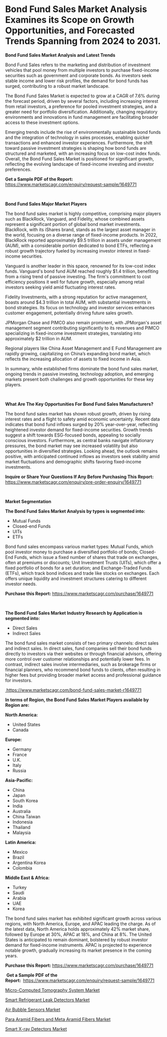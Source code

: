 <p><h1>Bond Fund Sales Market Analysis Examines its Scope on Growth Opportunities, and Forecasted Trends Spanning from 2024 to 2031.</h1></p><p><strong>Bond Fund Sales Market Analysis and Latest Trends</strong></p>
<p><p>Bond Fund Sales refers to the marketing and distribution of investment vehicles that pool money from multiple investors to purchase fixed-income securities such as government and corporate bonds. As investors seek stable income and lower risk profiles, the demand for bond funds has surged, contributing to a robust market landscape.</p><p>The Bond Fund Sales Market is expected to grow at a CAGR of 7.6% during the forecast period, driven by several factors, including increasing interest from retail investors, a preference for pooled investment strategies, and a greater need for portfolio diversification. Additionally, changing regulatory environments and innovations in fund management are facilitating broader access to these investment options.</p><p>Emerging trends include the rise of environmentally sustainable bond funds and the integration of technology in sales processes, enabling quicker transactions and enhanced investor experiences. Furthermore, the shift toward passive investment strategies is shaping how bond funds are structured and marketed, with an increasing focus on low-cost index funds. Overall, the Bond Fund Sales Market is positioned for significant growth, reflecting the evolving landscape of fixed-income investing and investor preferences.</p></p>
<p><strong>Get a Sample PDF of the Report:&nbsp;</strong> <a href="https://www.marketscagr.com/enquiry/request-sample/1649771?utm_campaign=1591&utm_medium=2&utm_source=Github&utm_content=ia&utm_term=15102024&utm_id=bond-fund-sales">https://www.marketscagr.com/enquiry/request-sample/1649771</a></p>
<p>&nbsp;</p>
<p><strong>Bond Fund Sales Major Market Players</strong></p>
<p><p>The bond fund sales market is highly competitive, comprising major players such as BlackRock, Vanguard, and Fidelity, whose combined assets represent a significant portion of global bond market investments. BlackRock, with its iShares brand, stands as the largest asset manager in the world, focusing on a diverse range of fixed-income products. In 2022, BlackRock reported approximately $9.5 trillion in assets under management (AUM), with a considerable portion dedicated to bond ETFs, reflecting a robust growth trajectory fueled by increasing investor interest in fixed-income securities.</p><p>Vanguard is another leader in this space, renowned for its low-cost index funds. Vanguard's bond fund AUM reached roughly $1.4 trillion, benefiting from a rising trend of passive investing. The firm's commitment to cost efficiency positions it well for future growth, especially among retail investors seeking yield amid fluctuating interest rates.</p><p>Fidelity Investments, with a strong reputation for active management, boasts around $4.3 trillion in total AUM, with substantial investments in bond strategies. Its focus on technology and investor services enhances customer engagement, potentially driving future sales growth.</p><p>JPMorgan Chase and PIMCO also remain prominent, with JPMorgan's asset management segment contributing significantly to its revenues and PIMCO specializing in fixed-income investment strategies, translating into approximately $2 trillion in AUM. </p><p>Regional players like China Asset Management and E Fund Management are rapidly growing, capitalizing on China’s expanding bond market, which reflects the increasing allocation of assets to fixed income in Asia.</p><p>In summary, while established firms dominate the bond fund sales market, ongoing trends in passive investing, technology adoption, and emerging markets present both challenges and growth opportunities for these key players.</p></p>
<p>&nbsp;</p>
<p><strong>What Are The Key Opportunities For Bond Fund Sales Manufacturers?</strong></p>
<p><p>The bond fund sales market has shown robust growth, driven by rising interest rates and a flight to safety amid economic uncertainty. Recent data indicates that bond fund inflows surged by 20% year-over-year, reflecting heightened investor demand for fixed-income securities. Growth trends suggest a shift towards ESG-focused bonds, appealing to socially conscious investors. Furthermore, as central banks navigate inflationary pressures, the bond market may see increased volatility but also opportunities in diversified strategies. Looking ahead, the outlook remains positive, with anticipated continued inflows as investors seek stability amid market fluctuations and demographic shifts favoring fixed-income investments.</p></p>
<p><strong>Inquire or Share Your Questions If Any Before Purchasing This Report:</strong> <a href="https://www.marketscagr.com/enquiry/pre-order-enquiry/1649771?utm_campaign=1591&utm_medium=2&utm_source=Github&utm_content=ia&utm_term=15102024&utm_id=bond-fund-sales">https://www.marketscagr.com/enquiry/pre-order-enquiry/1649771</a></p>
<p>&nbsp;</p>
<p><strong>Market Segmentation</strong></p>
<p><strong>The Bond Fund Sales Market Analysis by types is segmented into:</strong></p>
<p><ul><li>Mutual Funds</li><li>Closed-end Funds</li><li>UITs</li><li>ETFs</li></ul></p>
<p><p>Bond fund sales encompass various market types: Mutual Funds, which pool investor money to purchase a diversified portfolio of bonds; Closed-End Funds, which issue a fixed number of shares that trade on exchanges, often at premiums or discounts; Unit Investment Trusts (UITs), which offer a fixed portfolio of bonds for a set duration; and Exchange-Traded Funds (ETFs), which track bond indices and trade like stocks on exchanges. Each offers unique liquidity and investment structures catering to different investor needs.</p></p>
<p><strong>Purchase this Report:&nbsp;</strong><a href="https://www.marketscagr.com/purchase/1649771?utm_campaign=1591&utm_medium=2&utm_source=Github&utm_content=ia&utm_term=15102024&utm_id=bond-fund-sales">https://www.marketscagr.com/purchase/1649771</a></p>
<p>&nbsp;</p>
<p><strong>The Bond Fund Sales Market Industry Research by Application is segmented into:</strong></p>
<p><ul><li>Direct Sales</li><li>Indirect Sales</li></ul></p>
<p><p>The bond fund sales market consists of two primary channels: direct sales and indirect sales. In direct sales, fund companies sell their bond funds directly to investors via their websites or through financial advisors, offering more control over customer relationships and potentially lower fees. In contrast, indirect sales involve intermediaries, such as brokerage firms or financial planners, who recommend bond funds to clients, often resulting in higher fees but providing broader market access and professional guidance for investors.</p></p>
<p><a href="https://www.marketscagr.com/bond-fund-sales-market-r1649771?utm_campaign=1591&utm_medium=2&utm_source=Github&utm_content=ia&utm_term=15102024&utm_id=bond-fund-sales">&nbsp;https://www.marketscagr.com/bond-fund-sales-market-r1649771</a></p>
<p><strong>In terms of Region, the Bond Fund Sales Market Players available by Region are:</strong></p>
<p>
    <p> <strong> North America: </strong>
        <ul>
            <li>United States</li>
            <li>Canada</li>
        </ul>
        </p> 
    <p> <strong> Europe: </strong>
        <ul>
            <li>Germany</li>
            <li>France</li>
            <li>U.K.</li>
            <li>Italy</li>
            <li>Russia</li>
        </ul>
        </p> 
    <p> <strong> Asia-Pacific: </strong>
        <ul>
            <li>China</li>
            <li>Japan</li>
            <li>South Korea</li>
            <li>India</li>
            <li>Australia</li>
            <li>China Taiwan</li>
            <li>Indonesia</li>
            <li>Thailand</li>
            <li>Malaysia</li>
        </ul>
        </p> 
    <p> <strong> Latin America: </strong>
        <ul>
            <li>Mexico</li>
            <li>Brazil</li>
            <li>Argentina Korea</li>
            <li>Colombia</li>
        </ul>
        </p> 
    <p> <strong> Middle East & Africa: </strong>
        <ul>
            <li>Turkey</li>
            <li>Saudi</li>
            <li>Arabia</li>
            <li>UAE</li>
            <li>Korea</li>
        </ul>
    </p>
    </p>
<p><p>The bond fund sales market has exhibited significant growth across various regions, with North America, Europe, and APAC leading the charge. As of the latest data, North America holds approximately 42% market share, followed by Europe at 30%, APAC at 18%, and China at 8%. The United States is anticipated to remain dominant, bolstered by robust investor demand for fixed-income instruments. APAC is projected to experience notable growth, gradually increasing its market presence in the coming years.</p></p>
<p><strong>Purchase this Report: </strong><a href="https://www.marketscagr.com/purchase/1649771?utm_campaign=1591&utm_medium=2&utm_source=Github&utm_content=ia&utm_term=15102024&utm_id=bond-fund-sales">https://www.marketscagr.com/purchase/1649771</a></p>
<p>&nbsp;<strong>Get a Sample PDF of the Report:&nbsp;&nbsp;</strong><a href="https://www.marketscagr.com/enquiry/request-sample/1649771?utm_campaign=1591&utm_medium=2&utm_source=Github&utm_content=ia&utm_term=15102024&utm_id=bond-fund-sales">https://www.marketscagr.com/enquiry/request-sample/1649771</a></p>
<p><strong></strong></p>
<p><p><a href="https://github.com/bmorecock/Market-Research-Report-List-5/blob/main/micro-computed-tomography-system-market.md?utm_campaign=1591&utm_medium=2&utm_source=Github&utm_content=ia&utm_term=15102024&utm_id=bond-fund-sales">Micro-Computed Tomography System Market</a></p><p><a href="https://www.linkedin.com/pulse/global-smart-refrigerant-leak-detectors-nexus-sector-confluences-eudvc?trk=public_post_embed_feed-article-content&utm_campaign=1591&utm_medium=2&utm_source=Github&utm_content=ia&utm_term=15102024&utm_id=bond-fund-sales">Smart Refrigerant Leak Detectors Market</a></p><p><a href="https://www.linkedin.com/pulse/air-bubble-sensors-market-emerging-trends-future-prospects-pzghc?trk=public_post_embed_feed-article-content&utm_campaign=1591&utm_medium=2&utm_source=Github&utm_content=ia&utm_term=15102024&utm_id=bond-fund-sales">Air Bubble Sensors Market</a></p><p><a href="https://www.linkedin.com/pulse/para-aramid-fibers-meta-landscape-product-spectrum-market-z427c?trk=public_post_embed_feed-article-content&utm_campaign=1591&utm_medium=2&utm_source=Github&utm_content=ia&utm_term=15102024&utm_id=bond-fund-sales">Para Aramid Fibers and Meta Aramid Fibers Market</a></p><p><a href="https://www.linkedin.com/pulse/smart-x-ray-detectors-revenue-growth-report-2024-2031-0iwoc?trk=public_post_embed_feed-article-content&utm_campaign=1591&utm_medium=2&utm_source=Github&utm_content=ia&utm_term=15102024&utm_id=bond-fund-sales">Smart X-ray Detectors Market</a></p></p>